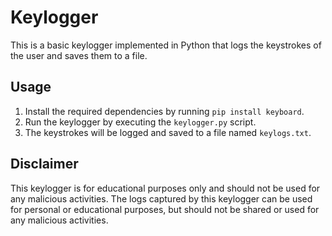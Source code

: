 # Keylogger

This is a basic keylogger implemented in Python that logs the keystrokes of the user and saves them to a file.

## Usage

1. Install the required dependencies by running `pip install keyboard`.
2. Run the keylogger by executing the `keylogger.py` script.
3. The keystrokes will be logged and saved to a file named `keylogs.txt`.

## Disclaimer

This keylogger is for educational purposes only and should not be used for any malicious activities. The logs captured by this keylogger can be used for personal or educational purposes, but should not be shared or used for any malicious activities.
